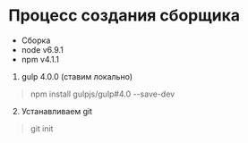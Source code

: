# Процесс создания сборщика

* Сборка
* node v6.9.1
* npm v4.1.1

1. gulp 4.0.0 (ставим локально)
> npm install gulpjs/gulp#4.0 --save-dev

2. Устанавливаем git
> git init